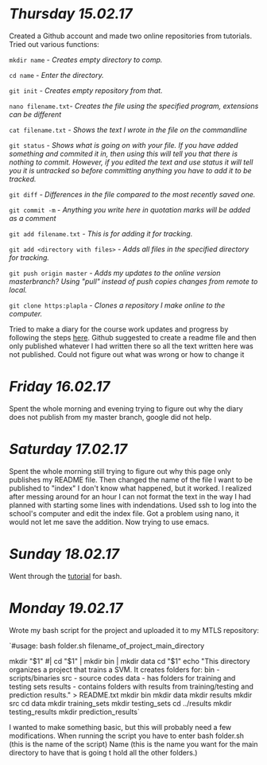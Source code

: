 # *Thursday 15.02.17*
Created a Github account and made two online repositories from tutorials. Tried out various functions:

`mkdir name` - _Creates empty directory to comp._

`cd name` - _Enter the directory._

`git init` - _Creates empty repository from that._

`nano filename.txt`- _Creates the file using the specified program, extensions can be different_

`cat filename.txt` - _Shows the text I wrote in the file on the commandline_

`git status` - _Shows what is going on with your file. If you have added something and commited it in, then using this 
will tell you that there is nothing to commit. However, if you edited the text and use status it will
tell you it is untracked so before committing anything you have to add it to be tracked._

`git diff` - _Differences in the file compared to the most recently saved one._
                
`git commit -m` - _Anything you write here in quotation marks will be added as a comment_

`git add filename.txt` - _This is for adding it for tracking._

`git add <directory with files>` - _Adds all files in the specified directory for tracking._

`git push origin master` - _Adds my updates to the online version masterbranch? Using "pull" instead of push copies changes from remote to local._

`git clone https:plapla` - _Clones a repository I make online to the computer._

Tried to make a diary for the course work updates and progress by following the steps [here](https://guides.github.com/features/pages/). Github suggested to create a readme file and then only published whatever I had written there so all the text written here was not published. Could not figure out what was wrong or how to change it


# *Friday 16.02.17*
Spent the whole morning and evening trying to figure out why the diary does not publish from my master branch, google did not help.


# *Saturday 17.02.17*
Spent the whole morning still trying to figure out why this page only publishes my README file. Then changed the name of the file I want to be published to "index" I don't know what happened, but it worked. I realized after messing around for an hour I can not format the text in the way I had planned with starting some lines with indendations.
Used ssh to log into the school's computer and edit the index file. Got a problem using nano, it would not let me save the addition. Now trying to use emacs.


# *Sunday 18.02.17*

Went through the [tutorial](http://swcarpentry.github.io/shell-novice/) for bash.


# *Monday 19.02.17*

Wrote my bash script for the project and uploaded it to my MTLS repository: 

`#usage: bash folder.sh filename_of_project_main_directory

mkdir "$1" #| cd "$1" | mkdir bin | mkdir data
cd "$1" 
echo "This directory organizes a project that trains a SVM.
It creates folders for:
bin - scripts/binaries
src - source codes
data - has folders for training and testing sets
results - contains folders with results from training/testing and prediction results." > README.txt
mkdir bin
mkdir data
mkdir results
mkdir src
cd data
mkdir training_sets
mkdir testing_sets
cd ../results
mkdir testing_results
mkdir prediction_results`

I wanted to make something basic, but this will probably need a few modifications. When running the script you have to enter
bash folder.sh (this is the name of the script) Name (this is the name you want for the main directory to have that is going t hold all the other folders.)
